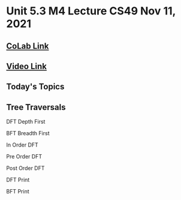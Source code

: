 # Unit 5.3 M4 Lecture CS49 Nov 11, 2021

## [CoLab Link](https://colab.research.google.com/drive/1MGmiiBsb8sdqmOYZ8QH42ccMqh-wTmd4?usp=sharing)
## [Video Link](https://www.youtube.com/watch?v=2DwNKj6sMf8)

## Today's Topics

## Tree Traversals

 DFT Depth First

 BFT Breadth First

 In Order DFT

 Pre Order DFT

 Post Order DFT

 DFT Print

 BFT Print